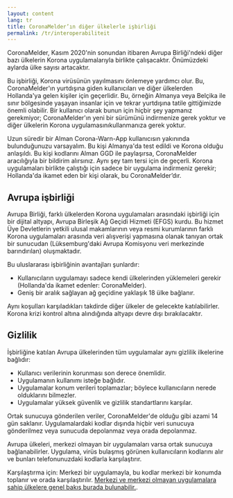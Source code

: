 ```yaml
---
layout: content
lang: tr
title: CoronaMelder’ın diğer ülkelerle işbirliği
permalink: /tr/interoperabiliteit
---
```

CoronaMelder, Kasım 2020'nin sonundan itibaren Avrupa Birliği'ndeki diğer bazı ülkelerin Korona uygulamalarıyla birlikte çalışacaktır. Önümüzdeki aylarda ülke sayısı artacaktır.



Bu işbirliği, Korona virüsünün yayılmasını önlemeye yardımcı olur. Bu, CoronaMelder'ın yurtdışına giden kullanıcıları ve diğer ülkelerden Hollanda'ya gelen kişiler için geçerlidir. Bu, örneğin Almanya veya Belçika ile sınır bölgesinde yaşayan insanlar için ve tekrar yurtdışına tatile gittiğimizde önemli olabilir. Bir kullanıcı olarak bunun için hiçbir şey yapmanız gerekmiyor; CoronaMelder'ın yeni bir sürümünü indirmenize gerek yoktur ve diğer ülkelerin Korona uygulamasınıkullanmanıza gerek yoktur.

Uzun süredir bir Alman Corona-Warn-App kullanıcısın yakınında bulunduğunuzu varsayalım. Bu kişi Almanya'da test edildi ve Korona olduğu anlaşıldı. Bu kişi kodlarını Alman GGD ile paylaşırsa, CoronaMelder aracılığıyla bir bildirim alırsınız. Aynı şey tam tersi için de geçerli. Korona uygulamaları birlikte çalıştığı için sadece bir uygulama indirmeniz gerekir; Hollanda'da ikamet eden bir kişi olarak, bu CoronaMelder’dır.

## Avrupa işbirliği

Avrupa Birliği, farklı ülkelerden Korona uygulamaları arasındaki işbirliği için bir dijital altyapı, Avrupa Birleşik Ağ Geçidi Hizmeti (EFGS) kurdu. Bu hizmet Üye Devletlerin yetkili ulusal makamlarının veya resmi kurumlarının farklı Korona uygulamaları arasında veri alışverişi yapmasına olanak tanıyan ortak bir sunucudan (Lüksemburg'daki Avrupa Komisyonu veri merkezinde barındırılan) oluşmaktadır.

Bu uluslararası işbirliğinin avantajları şunlardır:



- Kullanıcıların uygulamayı sadece kendi ülkelerinden yüklemeleri gerekir (Hollanda'da ikamet edenler: CoronaMelder).
- Geniş bir aralık sağlayan ağ geçidine yaklaşık 18 ülke bağlanır.

Aynı koşulları karşıladıkları takdirde diğer ülkeler de gelecekte katılabilirler. Korona krizi kontrol altına alındığında altyapı devre dışı bırakılacaktır. 

## Gizlilik

İşbirliğine katılan Avrupa ülkelerinden tüm uygulamalar aynı gizlilik ilkelerine bağlıdır:

- Kullanıcı verilerinin korunması son derece önemlidir.
- Uygulamanın kullanımı isteğe bağlıdır.
- Uygulamalar konum verileri toplamazlar; böylece kullanıcıların nerede olduklarını bilmezler.
- Uygulamalar yüksek güvenlik ve gizlilik standartlarını karşılar.

Ortak sunucuya gönderilen veriler, CoronaMelder'de olduğu gibi azami 14 gün saklanır. Uygulamalardaki kodlar dışında hiçbir veri sunucuya gönderilmez veya sunucuda depolanmaz veya orada depolanmaz.

Avrupa ülkeleri, merkezi olmayan bir uygulamaları varsa ortak sunucuya bağlanabilirler. Uygulama, virüs bulaşmış görünen kullanıcıların kodlarını alır ve bunları telefonunuzdaki kodlarla karşılaştırır.

Karşılaştırma için: Merkezi bir uygulamayla, bu kodlar merkezi bir konumda toplanır ve orada karşılaştırılır. [Merkezi ve merkezi olmayan uygulamalara sahip ülkelere genel bakış burada bulunabilir.](https://ec.europa.eu/info/live-work-travel-eu/health/coronavirus-response/travel-during-coronavirus-pandemic/how-tracing-and-warning-apps-can-help-during-pandemic_en). 
